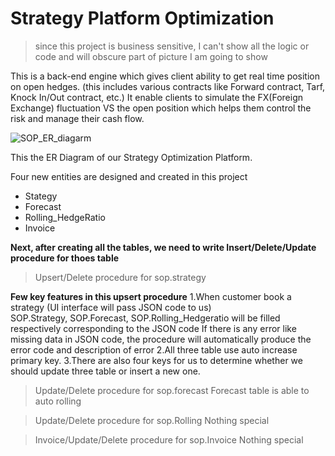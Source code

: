 # Strategy Platform Optimization
> since this project is business sensitive, I can't show all the logic or code and will obscure part of picture I am going to show

This is a back-end engine which gives client ability to get real time position on open hedges. (this includes various contracts like Forward contract, Tarf, Knock In/Out contract, etc.) It enable clients to simulate the FX(Foreign Exchange) fluctuation VS the open position which helps them control the risk and manage their cash flow.

![SOP_ER_diagarm](https://user-images.githubusercontent.com/59182938/71923862-c0c59c00-3142-11ea-9a22-0cb30121f047.png)

This the ER Diagram of our Strategy Optimization Platform.

Four new entities are designed and created in this project
- Stategy
- Forecast
- Rolling_HedgeRatio
- Invoice

**Next, after creating all the tables, we need to write Insert/Delete/Update procedure for thoes table**

> Upsert/Delete procedure for sop.strategy
 
 **Few key features in this upsert procedure**
1.When customer book a strategy (UI interface will pass JSON code to us)  
SOP.Strategy, SOP.Forecast, SOP.Rolling_Hedgeratio will be filled respectively corresponding to the JSON code
If there is any error like missing data in JSON code, the procedure will automatically produce the error code and description of error
2.All three table use auto increase primary key.
3.There are also four keys for us to determine whether we should update three table or insert a new one.

> Update/Delete procedure for sop.forecast
Forecast table is able to auto rolling

> Update/Delete procedure for sop.Rolling
Nothing special

> Invoice/Update/Delete procedure for sop.Invoice
Nothing special


